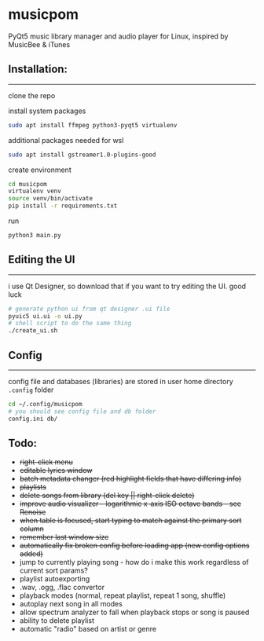 # musicpom

PyQt5 music library manager and audio player for Linux, inspired by MusicBee & iTunes

## Installation:
___
clone the repo

install system packages
```bash
sudo apt install ffmpeg python3-pyqt5 virtualenv
```

additional packages needed for wsl
```bash
sudo apt install gstreamer1.0-plugins-good
```

create environment
```bash
cd musicpom
virtualenv venv
source venv/bin/activate
pip install -r requirements.txt
```

run
```bash
python3 main.py
```
## Editing the UI
___
i use Qt Designer, so download that if you want to try editing the UI. good luck
```bash
# generate python ui from qt designer .ui file
pyuic5 ui.ui -o ui.py
# shell script to do the same thing
./create_ui.sh
```
## Config
___
config file and databases (libraries) are stored in user home directory `.config` folder
```bash
cd ~/.config/musicpom
# you should see config file and db folder
config.ini db/
```

## Todo:

- ~~right-click menu~~
- ~~editable lyrics window~~
- ~~batch metadata changer (red highlight fields that have differing info)~~
- ~~playlists~~
- ~~delete songs from library (del key || right-click delete)~~
- ~~improve audio visualizer - logarithmic x-axis ISO octave bands - see Renoise~~
- ~~when table is focused, start typing to match against the primary sort column~~
- ~~remember last window size~~
- ~~automatically fix broken config before loading app (new config options added)~~
- jump to currently playing song - how do i make this work regardless of current sort params?
- playlist autoexporting
- .wav, .ogg, .flac convertor
- playback modes (normal, repeat playlist, repeat 1 song, shuffle)
- autoplay next song in all modes
- allow spectrum analyzer to fall when playback stops or song is paused
- ability to delete playlist
- automatic "radio" based on artist or genre
